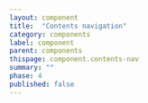 ```yaml
---
layout: component
title:  "Contents navigation"
category: components
label: component
parent: components
thispage: component.contents-nav
summary: ""
phase: 4
published: false
---
```

